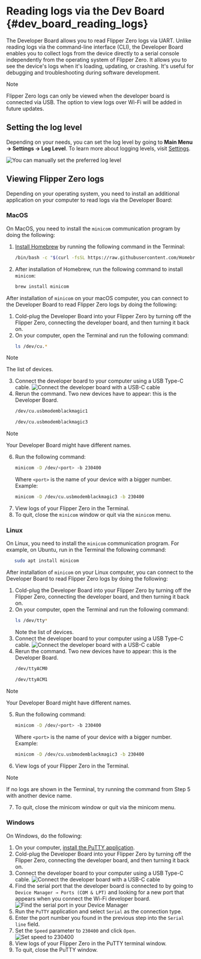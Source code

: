 # Reading logs via the Dev Board {#dev_board_reading_logs}

The Developer Board allows you to read Flipper Zero logs via UART. Unlike reading logs via the command-line interface (CLI), the Developer Board enables you to collect logs from the device directly to a serial console independently from the operating system of Flipper Zero. It allows you to see the device's logs when it's loading, updating, or crashing. It's useful for debugging and troubleshooting during software development.

> [!NOTE]  
> 
> Flipper Zero logs can only be viewed when the developer board is connected via USB.
> The option to view logs over Wi-Fi will be added in future updates.

## Setting the log level

Depending on your needs, you can set the log level by going to **Main Menu → Settings → Log Level**. To learn more about logging levels, visit [Settings](https://docs.flipperzero.one/basics/settings#d5TAt).

![You can manually set the preferred log level](https://github.com/user-attachments/assets/b1317d01-8b9b-4544-8720-303c87b85324)

## Viewing Flipper Zero logs

Depending on your operating system, you need to install an additional application on your computer to read logs via the Developer Board:

### MacOS

On MacOS, you need to install the `minicom` communication program by doing the following:

1. [Install Homebrew](https://brew.sh/) by running the following command in the Terminal:
    ```bash
    /bin/bash -c "$(curl -fsSL https://raw.githubusercontent.com/Homebrew/install/HEAD/install.sh)"
    ```
2. After installation of Homebrew, run the following command to install `minicom`:
   ```bash
   brew install minicom
   ```

After installation of `minicom` on your macOS computer, you can connect to the Developer Board to read Flipper Zero logs by doing the following:

1. Cold-plug the Developer Board into your Flipper Zero by turning off the Flipper Zero, connecting the developer board, and then turning it back on.
2. On your computer, open the Terminal and run the following command:
   ```bash
   ls /dev/cu.*
   ```
> [!NOTE]
>
> The list of devices.
3. Connect the developer board to your computer using a USB Type-C cable.
    ![Connect the developer board with a USB-C cable](https://github.com/user-attachments/assets/0f469a31-2dd1-4559-918a-ff3ca3309531)
5. Rerun the command. Two new devices have to appear: this is the Developer Board.
   ```bash
   /dev/cu.usbmodemblackmagic1
   ```
   ```bash
   /dev/cu.usbmodemblackmagic3
   ```
> [!NOTE]
>
> Your Developer Board might have different names.
6. Run the following command:
    ```bash
    minicom -D /dev/<port> -b 230400
    ```
    Where `<port>` is the name of your device with a bigger number.
    Example:
   ```bash
   minicom -D /dev/cu.usbmodemblackmagic3 -b 230400
   ```
7. View logs of your Flipper Zero in the Terminal.
8. To quit, close the `minicom` window or quit via the `minicom` menu.

### Linux

On Linux, you need to install the `minicom` communication program. For example, on Ubuntu, run in the Terminal the following command:

```bash
   sudo apt install minicom
```

After installation of `minicom` on your Linux computer, you can connect to the Developer Board to read Flipper Zero logs by doing the following:

1. Cold-plug the Developer Board into your Flipper Zero by turning off the Flipper Zero, connecting the developer board, and then turning it back on.
2. On your computer, open the Terminal and run the following command:
   ```bash
   ls /dev/tty*
   ```
    Note the list of devices.
3. Connect the developer board to your computer using a USB Type-C cable.
    ![Connect the developer board with a USB-C cable](https://github.com/user-attachments/assets/0f469a31-2dd1-4559-918a-ff3ca3309531)
4. Rerun the command. Two new devices have to appear: this is the Developer Board.
   ```bash
   /dev/ttyACM0
   ```
   ```bash
   /dev/ttyACM1
   ```
> [!NOTE]
>
> Your Developer Board might have different names.
5. Run the following command:
    ```bash
    minicom -D /dev/<port> -b 230400
    ```
    Where `<port>` is the name of your device with a bigger number.
    Example:
    ```bash
    minicom -D /dev/cu.usbmodemblackmagic3 -b 230400
    ```
6. View logs of your Flipper Zero in the Terminal.
> [!NOTE]
>
> If no logs are shown in the Terminal,
> try running the command from Step 5 with another device name.
> 
7. To quit, close the minicom window or quit via the minicom menu.

### Windows

On Windows, do the following:

1. On your computer, [install the PuTTY application](https://www.chiark.greenend.org.uk/\~sgtatham/putty/latest.html).
2. Cold-plug the Developer Board into your Flipper Zero by turning off the Flipper Zero, connecting the developer board, and then turning it back on.
3. Connect the developer board to your computer using a USB Type-C cable.
    ![Connect the developer board with a USB-C cable](https://github.com/user-attachments/assets/0f469a31-2dd1-4559-918a-ff3ca3309531)
4. Find the serial port that the developer board is connected to by going to `Device Manager → Ports (COM & LPT)` and looking for a new port that appears when you connect the Wi-Fi developer board.
    ![Find the serial port in your Device Manager](https://github.com/user-attachments/assets/aa542fe6-4781-45dc-86f6-e98ab34952b0)
6. Run the `PuTTY` application and select `Serial` as the connection type.
7. Enter the port number you found in the previous step into the `Serial line` field.
8. Set the `Speed` parameter to `230400` and click `Open`.
   ![Set speed to 230400](https://github.com/user-attachments/assets/93463c78-9776-479b-a6cc-d68ed712d0c4)
10. View logs of your Flipper Zero in the PuTTY terminal window.
11. To quit, close the PuTTY window.
